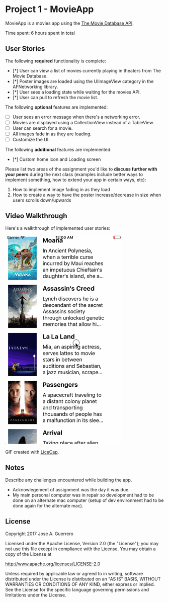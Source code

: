 # Project 1 - MovieApp

MovieApp is a movies app using the [The Movie Database API](http://docs.themoviedb.apiary.io/#).

Time spent: 6 hours spent in total

## User Stories

The following **required** functionality is complete:

- [*] User can view a list of movies currently playing in theaters from The Movie Database.
- [*] Poster images are loaded using the UIImageView category in the AFNetworking library.
- [*] User sees a loading state while waiting for the movies API.
- [*] User can pull to refresh the movie list.

The following **optional** features are implemented:

- [ ] User sees an error message when there's a networking error.
- [ ] Movies are displayed using a CollectionView instead of a TableView.
- [ ] User can search for a movie.
- [ ] All images fade in as they are loading.
- [ ] Customize the UI.

The following **additional** features are implemented:

- [*] Custom home icon and Loading screen

Please list two areas of the assignment you'd like to **discuss further with your peers** during the next class (examples include better ways to implement something, how to extend your app in certain ways, etc):

1. How to implement image fading in as they load
2. How to create a way to have the poster increase/decrease in size when users scrolls down/upwards

## Video Walkthrough 

Here's a walkthrough of implemented user stories:

<img src='https://github.com/jguerrero12/MovieApp/blob/master/movieappdemo.gif?raw=true' title='Video Walkthrough' width='' alt='Video Walkthrough' />

GIF created with [LiceCap](http://www.cockos.com/licecap/).

## Notes

Describe any challenges encountered while building the app.

- Acknowlegement of assignment was the day it was due.
- My main personal computer was in repair so development had to be done on an alternate mac computer (setup of dev environment had to be done again for the alternate mac).

## License

Copyright 2017 Jose A. Guerrero

Licensed under the Apache License, Version 2.0 (the "License");
you may not use this file except in compliance with the License.
You may obtain a copy of the License at

http://www.apache.org/licenses/LICENSE-2.0

Unless required by applicable law or agreed to in writing, software
distributed under the License is distributed on an "AS IS" BASIS,
WITHOUT WARRANTIES OR CONDITIONS OF ANY KIND, either express or implied.
See the License for the specific language governing permissions and
limitations under the License.

